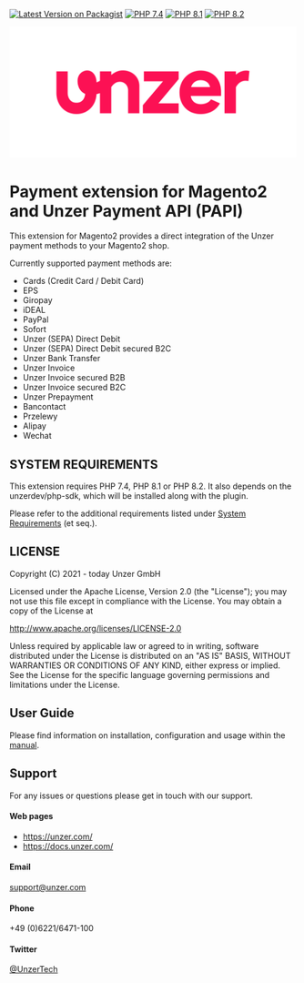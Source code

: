 [![Latest Version on Packagist](https://img.shields.io/packagist/v/unzerdev/magento2.svg?style=flat-square)](https://packagist.org/packages/unzerdev/magento2)
[![PHP 7.4](https://img.shields.io/badge/php-7.4-blue.svg)](http://www.php.net)
[![PHP 8.1](https://img.shields.io/badge/php-8.1-blue.svg)](http://www.php.net)
[![PHP 8.2](https://img.shields.io/badge/php-8.2-blue.svg)](http://www.php.net)

![Logo](unzer_logo.svg)

# Payment extension for Magento2 and Unzer Payment API (PAPI)

This extension for Magento2 provides a direct integration of the Unzer payment methods to your Magento2 shop.

Currently supported payment methods are:
* Cards (Credit Card / Debit Card)
* EPS
* Giropay
* iDEAL
* PayPal
* Sofort
* Unzer (SEPA) Direct Debit
* Unzer (SEPA) Direct Debit secured B2C
* Unzer Bank Transfer
* Unzer Invoice
* Unzer Invoice secured B2B
* Unzer Invoice secured B2C
* Unzer Prepayment
* Bancontact
* Przelewy
* Alipay
* Wechat

## SYSTEM REQUIREMENTS
This extension requires PHP 7.4, PHP 8.1 or PHP 8.2.
It also depends on the unzerdev/php-sdk, which will be installed along with the plugin.

Please refer to the additional requirements listed under [System Requirements](https://docs.unzer.com/server-side-integration/php-sdk-integration/php-installation/#system-requirements) (et seq.).

## LICENSE
Copyright (C) 2021 - today Unzer GmbH

Licensed under the Apache License, Version 2.0 (the "License");
you may not use this file except in compliance with the License.
You may obtain a copy of the License at

http://www.apache.org/licenses/LICENSE-2.0

Unless required by applicable law or agreed to in writing, software
distributed under the License is distributed on an "AS IS" BASIS,
WITHOUT WARRANTIES OR CONDITIONS OF ANY KIND, either express or implied.
See the License for the specific language governing permissions and
limitations under the License.

## User Guide
Please find information on installation, configuration and usage within the [manual](https://docs.unzer.com/plugins/magento-2).

## Support
For any issues or questions please get in touch with our support.

#### Web pages
* https://unzer.com/
* https://docs.unzer.com/

#### Email
support@unzer.com

#### Phone
+49 (0)6221/6471-100

#### Twitter
[@UnzerTech](https://twitter.com/UnzerTech)
